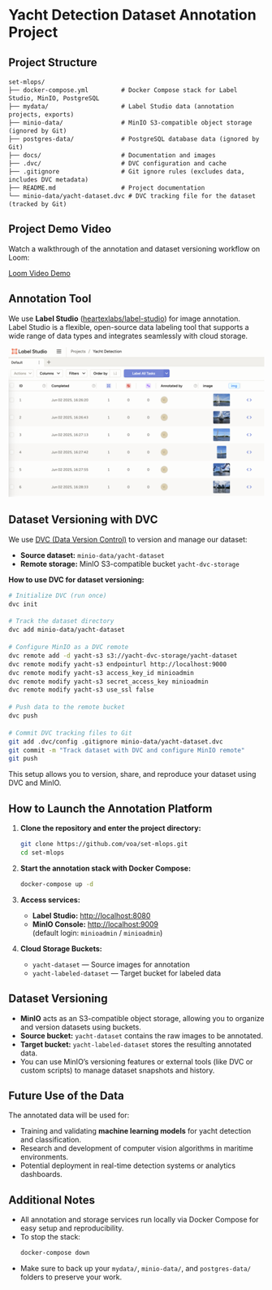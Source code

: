 # Yacht Detection Dataset Annotation Project

## Project Structure

```
set-mlops/
├── docker-compose.yml         # Docker Compose stack for Label Studio, MinIO, PostgreSQL
├── mydata/                    # Label Studio data (annotation projects, exports)
├── minio-data/                # MinIO S3-compatible object storage (ignored by Git)
├── postgres-data/             # PostgreSQL database data (ignored by Git)
├── docs/                      # Documentation and images
├── .dvc/                      # DVC configuration and cache
├── .gitignore                 # Git ignore rules (excludes data, includes DVC metadata)
├── README.md                  # Project documentation
└── minio-data/yacht-dataset.dvc # DVC tracking file for the dataset (tracked by Git)
```

## Project Demo Video

Watch a walkthrough of the annotation and dataset versioning workflow on Loom:

[Loom Video Demo](https://www.loom.com/share/3f039bdc6fb04d45915bdfafa2d57be0)

## Annotation Tool

We use **Label Studio** ([heartexlabs/label-studio](https://github.com/heartexlabs/label-studio)) for image annotation.  
Label Studio is a flexible, open-source data labeling tool that supports a wide range of data types and integrates seamlessly with cloud storage.

![Label Studio Interface](docs/images/label-studio-inerface.png)

## Dataset Versioning with DVC

We use [DVC (Data Version Control)](https://dvc.org/) to version and manage our dataset:

- **Source dataset:** `minio-data/yacht-dataset`
- **Remote storage:** MinIO S3-compatible bucket `yacht-dvc-storage`

**How to use DVC for dataset versioning:**

```sh
# Initialize DVC (run once)
dvc init

# Track the dataset directory
dvc add minio-data/yacht-dataset

# Configure MinIO as a DVC remote
dvc remote add -d yacht-s3 s3://yacht-dvc-storage/yacht-dataset
dvc remote modify yacht-s3 endpointurl http://localhost:9000
dvc remote modify yacht-s3 access_key_id minioadmin
dvc remote modify yacht-s3 secret_access_key minioadmin
dvc remote modify yacht-s3 use_ssl false

# Push data to the remote bucket
dvc push

# Commit DVC tracking files to Git
git add .dvc/config .gitignore minio-data/yacht-dataset.dvc
git commit -m "Track dataset with DVC and configure MinIO remote"
git push
```

This setup allows you to version, share, and reproduce your dataset using DVC and MinIO.

## How to Launch the Annotation Platform

1. **Clone the repository and enter the project directory:**
   ```sh
   git clone https://github.com/voa/set-mlops.git
   cd set-mlops
   ```

2. **Start the annotation stack with Docker Compose:**
   ```sh
   docker-compose up -d
   ```

3. **Access services:**
   - **Label Studio:** [http://localhost:8080](http://localhost:8080)
   - **MinIO Console:** [http://localhost:9009](http://localhost:9009)  
     (default login: `minioadmin` / `minioadmin`)

4. **Cloud Storage Buckets:**
   - `yacht-dataset` — Source images for annotation
   - `yacht-labeled-dataset` — Target bucket for labeled data

## Dataset Versioning

- **MinIO** acts as an S3-compatible object storage, allowing you to organize and version datasets using buckets.
- **Source bucket:** `yacht-dataset` contains the raw images to be annotated.
- **Target bucket:** `yacht-labeled-dataset` stores the resulting annotated data.
- You can use MinIO’s versioning features or external tools (like DVC or custom scripts) to manage dataset snapshots and history.

## Future Use of the Data

The annotated data will be used for:
- Training and validating **machine learning models** for yacht detection and classification.
- Research and development of computer vision algorithms in maritime environments.
- Potential deployment in real-time detection systems or analytics dashboards.

## Additional Notes

- All annotation and storage services run locally via Docker Compose for easy setup and reproducibility.
- To stop the stack:  
  ```sh
  docker-compose down
  ```
- Make sure to back up your `mydata/`, `minio-data/`, and `postgres-data/` folders to preserve your work.
